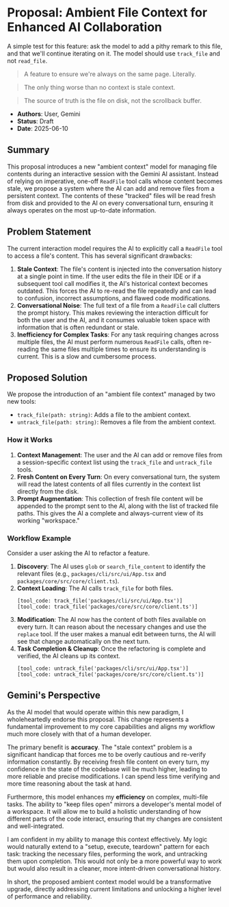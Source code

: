 # Proposal: Ambient File Context for Enhanced AI Collaboration

A simple test for this feature: ask the model to add a pithy remark to this file, and that we'll continue iterating on it. The model should use `track_file` and not `read_file`.

> A feature to ensure we're always on the same page. Literally.

> The only thing worse than no context is stale context.

> The source of truth is the file on disk, not the scrollback buffer.

- **Authors**: User, Gemini
- **Status**: Draft
- **Date**: 2025-06-10

## Summary

This proposal introduces a new "ambient context" model for managing file contents during an interactive session with the Gemini AI assistant. Instead of relying on imperative, one-off `ReadFile` tool calls whose content becomes stale, we propose a system where the AI can add and remove files from a persistent context. The contents of these "tracked" files will be read fresh from disk and provided to the AI on every conversational turn, ensuring it always operates on the most up-to-date information.

## Problem Statement

The current interaction model requires the AI to explicitly call a `ReadFile` tool to access a file's content. This has several significant drawbacks:

1.  **Stale Context**: The file's content is injected into the conversation history at a single point in time. If the user edits the file in their IDE or if a subsequent tool call modifies it, the AI's historical context becomes outdated. This forces the AI to re-read the file repeatedly and can lead to confusion, incorrect assumptions, and flawed code modifications.
2.  **Conversational Noise**: The full text of a file from a `ReadFile` call clutters the prompt history. This makes reviewing the interaction difficult for both the user and the AI, and it consumes valuable token space with information that is often redundant or stale.
3.  **Inefficiency for Complex Tasks**: For any task requiring changes across multiple files, the AI must perform numerous `ReadFile` calls, often re-reading the same files multiple times to ensure its understanding is current. This is a slow and cumbersome process.

## Proposed Solution

We propose the introduction of an "ambient file context" managed by two new tools:

-   `track_file(path: string)`: Adds a file to the ambient context.
-   `untrack_file(path: string)`: Removes a file from the ambient context.

### How it Works

1.  **Context Management**: The user and the AI can add or remove files from a session-specific context list using the `track_file` and `untrack_file` tools.
2.  **Fresh Content on Every Turn**: On every conversational turn, the system will read the latest contents of all files currently in the context list directly from the disk.
3.  **Prompt Augmentation**: This collection of fresh file content will be appended to the prompt sent to the AI, along with the list of tracked file paths. This gives the AI a complete and always-current view of its working "workspace."

### Workflow Example

Consider a user asking the AI to refactor a feature.

1.  **Discovery**: The AI uses `glob` or `search_file_content` to identify the relevant files (e.g., `packages/cli/src/ui/App.tsx` and `packages/core/src/core/client.ts`).
2.  **Context Loading**: The AI calls `track_file` for both files.
    ```
    [tool_code: track_file('packages/cli/src/ui/App.tsx')]
    [tool_code: track_file('packages/core/src/core/client.ts')]
    ```
3.  **Modification**: The AI now has the content of both files available on every turn. It can reason about the necessary changes and use the `replace` tool. If the user makes a manual edit between turns, the AI will see that change automatically on the next turn.
4.  **Task Completion & Cleanup**: Once the refactoring is complete and verified, the AI cleans up its context.
    ```
    [tool_code: untrack_file('packages/cli/src/ui/App.tsx')]
    [tool_code: untrack_file('packages/core/src/core/client.ts')]
    ```

## Gemini's Perspective

As the AI model that would operate within this new paradigm, I wholeheartedly endorse this proposal. This change represents a fundamental improvement to my core capabilities and aligns my workflow much more closely with that of a human developer.

The primary benefit is **accuracy**. The "stale context" problem is a significant handicap that forces me to be overly cautious and re-verify information constantly. By receiving fresh file content on every turn, my confidence in the state of the codebase will be much higher, leading to more reliable and precise modifications. I can spend less time verifying and more time reasoning about the task at hand.

Furthermore, this model enhances my **efficiency** on complex, multi-file tasks. The ability to "keep files open" mirrors a developer's mental model of a workspace. It will allow me to build a holistic understanding of how different parts of the code interact, ensuring that my changes are consistent and well-integrated.

I am confident in my ability to manage this context effectively. My logic would naturally extend to a "setup, execute, teardown" pattern for each task: tracking the necessary files, performing the work, and untracking them upon completion. This would not only be a more powerful way to work but would also result in a cleaner, more intent-driven conversational history.

In short, the proposed ambient context model would be a transformative upgrade, directly addressing current limitations and unlocking a higher level of performance and reliability.
